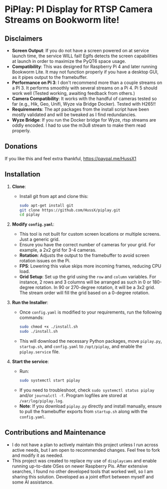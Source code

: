 # PiPlay: PI Display for RTSP Camera Streams on Bookworm lite!

## Disclaimers

- **Screen Output**: If you do not have a screen powered on at service launch time, the service WILL fail!  Eglfs detects the screen capabilities at launch in order to maximize the PyQT6 space usage.
- **Compatibility**: This was designed for Raspberry Pi 4 and later running Bookworm Lite. It may not function properly if you have a desktop GUI, as it pipes output to the framebuffer.
- **Performance on Pi 3**: I don't recommend more than a couple streams on a PI 3. It performs smoothly with several streams on a Pi 4.  Pi 5 should work well (Tested working, awaiting feedback from others.)
- **Camera Compatibility**: It works with the handful of cameras tested so far (e.g., Hik, Geo, Unifi, Wyze via Bridge Docker). Tested with H265!!
- **Requirements**: The apt packages from the install script have been mostly validated and will be tweaked as I find redundancies.
- **Wyze Bridge**: If you run the Docker bridge for Wyze, rtsp streams are oddly encoded.  I had to use the m3u8 stream to make them read properly.

## Donations

If you like this and feel extra thankful, https://paypal.me/HussX1

## Installation

1. **Clone**:
   - Install git from apt and clone this:
     ```sh
     sudo apt-get install git
     git clone https://github.com/HussX/piplay.git
     cd piplay
     ```

2. **Modify `config.yaml`**: 
   - This tool is not built for custom screen locations or multiple screens. Just a generic grid.
   - Ensure you have the correct number of cameras for your grid. For example, a 2x2 grid for 3-4 cameras.
   - **Rotation**: Adjusts the output to the framebuffer to avoid screen rotation issues on the Pi.
   - **FPS**: Lowering this value skips more incoming frames, reducing CPU load.
   - **Grid Setup**: Set up the grid using the `row` and `column` variables. For instance, 2 rows and 3 columns will be arranged as such in 0 or 180-degree rotation. In 90 or 270-degree rotation, it will be a 3x2 grid. The stream order will fill the grid based on a 0-degree rotation.

3. **Run the Installer**:
   - Once `config.yaml` is modified to your requirements, run the following commands:
     ```sh
     sudo chmod +x ./install.sh
     sudo ./install.sh
     ```
   - This will download the necessary Python packages, move `piplay.py`, `startup.sh`, and `config.yaml` to `/opt/piplay`, and enable the `piplay.service` file. 

4. **Start the service**:
   - Run:
     ```sh
     sudo systemctl start piplay
     ```
   - If you need to troubleshoot, check `sudo systemctl status piplay` and/or `journalctl -f`.  Program logfiles are stored at `/var/log/piplay.log`.
   - **Note**: If you download `piplay.py` directly and install manually, ensure to pull the framebuffer exports from `startup.sh` along with the `config.yaml`.

## Contributions and Maintenance

- I do not have a plan to actively maintain this project unless I run across active needs, but I am open to recommended changes. Feel free to fork and modify it as needed.
- This project was created to replace my use of `displaycams` and enable running up-to-date OSes on newer Raspberry Pis. After extensive searches, I found no other developed tools that worked well, so I am sharing this solution. Developed as a joint effort between myself and some AI assistance.
